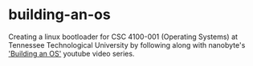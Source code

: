 # building-an-os
Creating a linux bootloader for CSC 4100-001 (Operating Systems) at Tennessee Technological University by following along with nanobyte's ['Building an OS'](https://youtu.be/9t-SPC7Tczc?si=wRdDEwG2a9B9yOTh) youtube video series.


